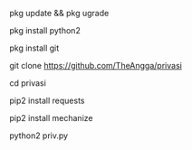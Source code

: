 pkg update && pkg ugrade

pkg install python2

pkg install git

git clone https://github.com/TheAngga/privasi

cd privasi

pip2 install requests

pip2 install mechanize

python2 priv.py
